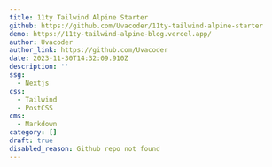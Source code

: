 ```yaml
---
title: 11ty Tailwind Alpine Starter
github: https://github.com/Uvacoder/11ty-tailwind-alpine-starter
demo: https://11ty-tailwind-alpine-blog.vercel.app/
author: Uvacoder
author_link: https://github.com/Uvacoder
date: 2023-11-30T14:32:09.910Z
description: ''
ssg:
  - Nextjs
css:
  - Tailwind
  - PostCSS
cms:
  - Markdown
category: []
draft: true
disabled_reason: Github repo not found
---
```


